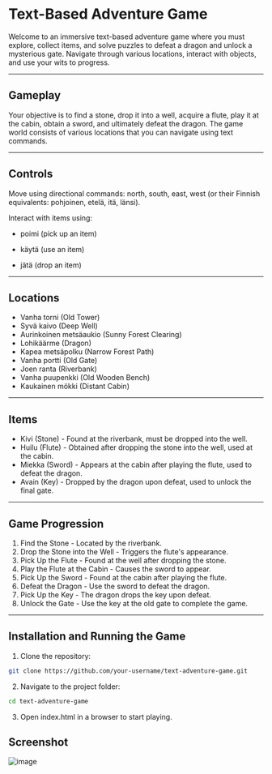 # Text-Based Adventure Game

Welcome to an immersive text-based adventure game where you must explore, collect items, and solve puzzles to defeat a dragon and unlock a mysterious gate. Navigate through various locations, interact with objects, and use your wits to progress.

---

## Gameplay

Your objective is to find a stone, drop it into a well, acquire a flute, play it at the cabin, obtain a sword, and ultimately defeat the dragon. The game world consists of various locations that you can navigate using text commands.

---

## Controls
Move using directional commands: north, south, east, west (or their Finnish equivalents: pohjoinen, etelä, itä, länsi).

Interact with items using:

  - poimi (pick up an item)
  
  - käytä (use an item)
  
  - jätä (drop an item)

---

## Locations
- Vanha torni (Old Tower)
- Syvä kaivo (Deep Well)
- Aurinkoinen metsäaukio (Sunny Forest Clearing)
- Lohikäärme (Dragon)
- Kapea metsäpolku (Narrow Forest Path)
- Vanha portti (Old Gate)
- Joen ranta (Riverbank)
- Vanha puupenkki (Old Wooden Bench)
- Kaukainen mökki (Distant Cabin)

---

## Items
- Kivi (Stone) - Found at the riverbank, must be dropped into the well.
- Huilu (Flute) - Obtained after dropping the stone into the well, used at the cabin.
- Miekka (Sword) - Appears at the cabin after playing the flute, used to defeat the dragon.
- Avain (Key) - Dropped by the dragon upon defeat, used to unlock the final gate.

---

## Game Progression
1. Find the Stone - Located by the riverbank.
2. Drop the Stone into the Well - Triggers the flute's appearance.
3. Pick Up the Flute - Found at the well after dropping the stone.
4. Play the Flute at the Cabin - Causes the sword to appear.
5. Pick Up the Sword - Found at the cabin after playing the flute.
6. Defeat the Dragon - Use the sword to defeat the dragon.
7. Pick Up the Key - The dragon drops the key upon defeat.
8. Unlock the Gate - Use the key at the old gate to complete the game.

---

## Installation and Running the Game
1. Clone the repository:
```bash
git clone https://github.com/your-username/text-adventure-game.git
```
2. Navigate to the project folder:
```bash
cd text-adventure-game
```
3. Open index.html in a browser to start playing.

## Screenshot
![image](https://github.com/SamuelhaIIman/TextGameTest/assets/144782909/5c27c7e9-4cd4-4ac2-98b8-7c49d8abba23)
